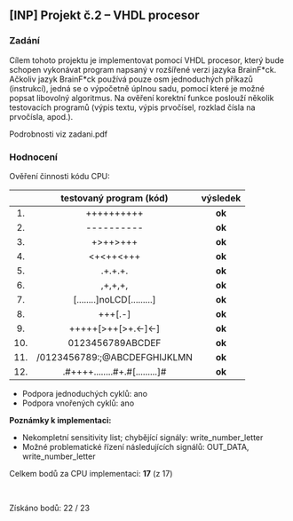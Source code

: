 ## [INP] Projekt č.2 – VHDL procesor

### Zadání

Cílem tohoto projektu je implementovat pomocí VHDL procesor, který bude schopen vykonávat program napsaný v rozšířené verzi jazyka BrainF\*ck. Ačkoliv jazyk BrainF\*ck používá pouze osm jednoduchých příkazů (instrukcí), jedná se o výpočetně úplnou sadu, pomocí které je možné popsat libovolný algoritmus. Na ověření korektní funkce poslouží několik testovacích programů (výpis textu, výpis prvočísel, rozklad čísla na prvočísla, apod.).

Podrobnosti viz zadani.pdf

### Hodnocení 

Ověření činnosti kódu CPU:

 |     | **testovaný program (kód)**     |**výsledek**|
 |:---:|:-------------------------------:|:--------:|
 | 1.  | ++++++++++                      |  **ok**  |
 | 2.  | ----------                      |  **ok**  |
 | 3.  | +>++>+++                        |  **ok**  |
 | 4.  | <+<++<+++                       |  **ok**  |
 | 5.  | .+.+.+.                         |  **ok**  |
 | 6.  | ,+,+,+,                         |  **ok**  |
 | 7.  | [........]noLCD[.........]      |  **ok**  |
 | 8.  | +++[.-]                         |  **ok**  |
 | 9.  | +++++[>++[>+.<-]<-]             |  **ok**  |
 | 10. | 0123456789ABCDEF                |  **ok**  |
 | 11. | /0123456789:;@ABCDEFGHIJKLMN    |  **ok**  |
 | 12. | .#++++........#+.#[.........]#  |  **ok**  |

  - Podpora jednoduchých cyklů: ano
  - Podpora vnořených cyklů: ano

**Poznámky k implementaci:**
  - Nekompletní sensitivity list; chybějící signály: write_number_letter
  - Možné problematické řízení následujících signálů: OUT_DATA, write_number_letter

Celkem bodů za CPU implementaci: **17** (z 17)

&nbsp;

Získáno bodů: 22 / 23
